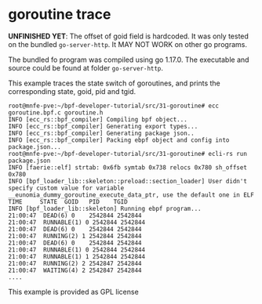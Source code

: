 # goroutine trace

**UNFINISHED YET**: The offset of goid field is hardcoded. It was only tested on the bundled `go-server-http`. It MAY NOT WORK on other go programs.

The bundled fo program was compiled using go 1.17.0. The executable and source could be found at folder `go-server-http`.

This example traces the state switch of goroutines, and prints the corresponding state, goid, pid and tgid.

```console
root@mnfe-pve:~/bpf-developer-tutorial/src/31-goroutine# ecc goroutine.bpf.c goroutine.h 
INFO [ecc_rs::bpf_compiler] Compiling bpf object...
INFO [ecc_rs::bpf_compiler] Generating export types...
INFO [ecc_rs::bpf_compiler] Generating package json..
INFO [ecc_rs::bpf_compiler] Packing ebpf object and config into package.json...
root@mnfe-pve:~/bpf-developer-tutorial/src/31-goroutine# ecli-rs run package.json 
INFO [faerie::elf] strtab: 0x6fb symtab 0x738 relocs 0x780 sh_offset 0x780
INFO [bpf_loader_lib::skeleton::preload::section_loader] User didn't specify custom value for variable __eunomia_dummy_goroutine_execute_data_ptr, use the default one in ELF
TIME     STATE  GOID   PID    TGID   
INFO [bpf_loader_lib::skeleton] Running ebpf program...
21:00:47  DEAD(6) 0    2542844 2542844
21:00:47  RUNNABLE(1) 0 2542844 2542844
21:00:47  DEAD(6) 0    2542844 2542844
21:00:47  RUNNING(2) 1 2542844 2542844
21:00:47  DEAD(6) 0    2542844 2542844
21:00:47  RUNNABLE(1) 0 2542844 2542844
21:00:47  RUNNABLE(1) 1 2542844 2542844
21:00:47  RUNNING(2) 2 2542847 2542844
21:00:47  WAITING(4) 2 2542847 2542844
....
```


This example is provided as GPL license
